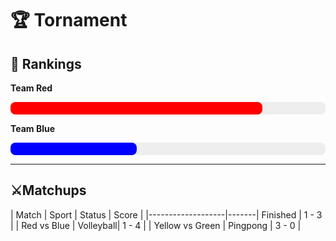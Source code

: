 # 🏆 Tornament
## 🏅 Rankings

**Team Red**
<div style="background-color: #eee; border-radius: 8px; width: 100%; height: 20px;">
  <div style="width: 80%; background-color: red; height: 100%; border-radius: 8px;"></div>
</div>

**Team Blue**
<div style="background-color: #eee; border-radius: 8px; width: 100%; height: 20px;">
  <div style="width: 40%; background-color: blue; height: 100%; border-radius: 8px;"></div>
</div>

---

## ⚔️Matchups

| Match             | Sport | Status | Score | 
|-------------------|-------| Finished | 1 - 3 |
| Red vs Blue       | Volleyball| 1 - 4 |
| Yellow vs Green   | Pingpong   | 3 - 0 |

